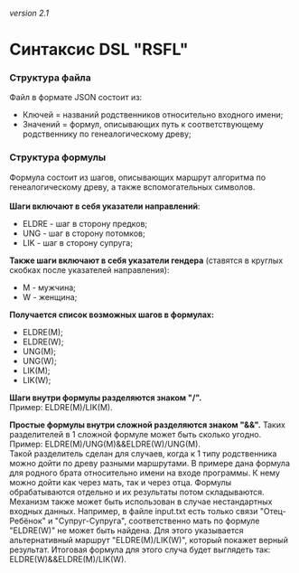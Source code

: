 *version 2.1*

# Синтаксис DSL "RSFL"

### Структура файла
Файл в формате JSON состоит из:
  - Ключей = названий родственников относительно входного имени;
  - Значений = формул, описывающих путь к соответствующему родственнику по генеалогическому древу;

### Структура формулы
Формула состоит из шагов, описывающих маршрут алгоритма по генеалогическому древу, а также вспомогательных символов. <br>
<br>
**Шаги включают в себя указатели направлений**: <br>
 - ELDRE - шаг в сторону предков;
 - UNG - шаг в сторону потомков;
 - LIK - шаг в сторону супруга; <br>
 
**Также шаги включают в себя указатели гендера** (ставятся в круглых скобках после указателей направления): <br>
 - M - мужчина;
 - W - женщина; <br>

**Получается список возможных шагов в формулах:** <br>
 - ELDRE(M);
 - ELDRE(W);
 - UNG(M);
 - UNG(W);
 - LIK(M);
 - LIK(W); <br>

**Шаги внутри формулы разделяются знаком "/".** <br> 
Пример: ELDRE(M)/LIK(M). <br>

**Простые формулы внутри сложной разделяются знаком "&&".** Таких разделителей в 1 сложной формуле может быть сколько угодно. <br> 
Пример: ELDRE(M)/UNG(M)&&ELDRE(W)/UNG(M). <br>
Такой разделитель сделан для случаев, когда к 1 типу родственника можно дойти по древу разными маршрутами. В примере дана формула для родного брата относительно имени на входе программы. К нему можно дойти как через мать, так и через отца. Формулы обрабатываются отдельно и их результаты потом складываются. Механизм также может быть использован в случае нестандартных входных данных. Например, в файле input.txt есть только связи "Отец-Ребёнок" и "Супруг-Супруга", соответственно мать по формуле "ELDRE(W)" не может быть найдена. Для этого указывается альтернативный маршрут "ELDRE(M)/LIK(W)", который покажет верный результат. Итоговая формула для этого случа будет выглядеть так: ELDRE(W)&&ELDRE(M)/LIK(W).

